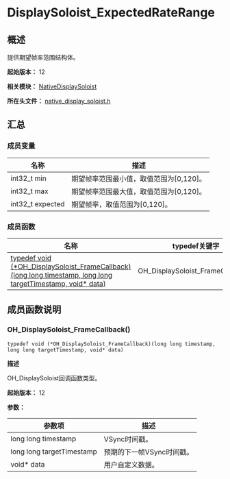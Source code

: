 # DisplaySoloist_ExpectedRateRange

## 概述

提供期望帧率范围结构体。

**起始版本：** 12

**相关模块：** [NativeDisplaySoloist](capi-nativedisplaysoloist.md)

**所在头文件：** [native_display_soloist.h](capi-native-display-soloist-h.md)

## 汇总

### 成员变量

| 名称 | 描述 |
| -- | -- |
| int32_t min | 期望帧率范围最小值，取值范围为[0,120]。 |
| int32_t max | 期望帧率范围最大值，取值范围为[0,120]。 |
| int32_t expected | 期望帧率，取值范围为[0,120]。 |


### 成员函数

| 名称 | typedef关键字 | 描述 |
| -- | -- | -- |
| [typedef void (\*OH_DisplaySoloist_FrameCallback)(long long timestamp, long long targetTimestamp, void* data)](#oh_displaysoloist_framecallback) | OH_DisplaySoloist_FrameCallback() | OH_DisplaySoloist回调函数类型。<br>**起始版本：** 12 |

## 成员函数说明

### OH_DisplaySoloist_FrameCallback()

```
typedef void (*OH_DisplaySoloist_FrameCallback)(long long timestamp, long long targetTimestamp, void* data)
```

**描述**

OH_DisplaySoloist回调函数类型。

**起始版本：** 12

**参数：**

| 参数项 | 描述 |
| -- | -- |
| long long timestamp | VSync时间戳。 |
|  long long targetTimestamp | 预期的下一帧VSync时间戳。 |
|  void* data | 用户自定义数据。 |


